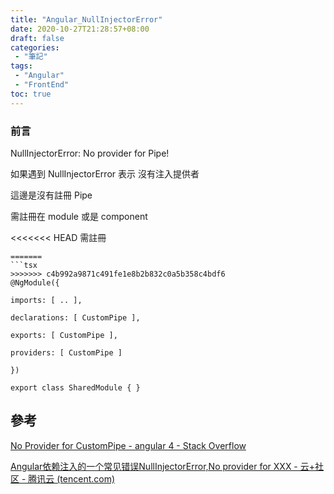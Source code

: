 ```yaml
---
title: "Angular_NullInjectorError"
date: 2020-10-27T21:28:57+08:00
draft: false
categories:
 - "筆記"
tags:
 - "Angular"
 - "FrontEnd"
toc: true
---
```


<!--more-->

### 前言

NullInjectorError: No provider for Pipe!

如果遇到 NullInjectorError 表示 沒有注入提供者

這邊是沒有註冊 Pipe

需註冊在 module 或是 component

<<<<<<< HEAD
需註冊

```
=======
```tsx
>>>>>>> c4b992a9871c491fe1e8b2b832c0a5b358c4bdf6
@NgModule({

imports: [ .. ],

declarations: [ CustomPipe ],

exports: [ CustomPipe ],

providers: [ CustomPipe ]

})

export class SharedModule { }
```

## 參考

[No Provider for CustomPipe - angular 4 - Stack Overflow](https://stackoverflow.com/questions/46299952/no-provider-for-custompipe-angular-4)

[Angular依赖注入的一个常见错误NullInjectorError,No provider for XXX - 云+社区 - 腾讯云 (tencent.com)](https://cloud.tencent.com/developer/article/1700456)